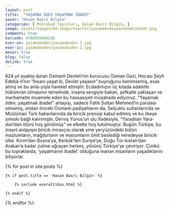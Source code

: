 ```yaml
---
layout: post
title:  "YAŞAMAK ÖDEV YAŞATMAK İBADET"
yazar: "Hasan Basri Bilgin"
categories: [ Mihrabad Yayınları, Hasan Basri Bilgin, ]
image: assets/images/md-image/eserler/yasamakodevyasatmakibadet.png
comments: true
barcode: 9786056846236
eser-on: yasamakodev/yasamakodev-1.jpg
eser-ic: yasamakodev/yasamakodev-2.jpg
meser: true
blog: false
dolink: true
---
```


624 yıl ayakta duran Osmanlı Devleti’nin kurucusu Osman Gazi, Hocası Şeyh Edebâ-li’nin “İnsanı yaşat ki, Devlet yaşasın” buyruğunu benimsemiş, esas almış ve bu anla-yışla hareket etmiştir. Ecdadımızın üç kıtada adaletle hükümran olmasının temelinde, insana sevgiyle bakan, şefkatle yaklaşan ve merhametle muamele eden bu hassasiyeti müşahade ediyoruz.
“Yaşamak ödev, yaşatmak ibadet” anlayışı, sadece Fatih Sultan Mehmed’in parolası olmamış, ondan önceki Osmanlı padişahların-da, Selçuklu sultanlarında ve Müslüman Türk hakanlarında da biricik prensip kabul edilmiş ve bu ilkeye sımsıkı bağlı kalınmıştır. Derviş Yunus’un ulu ifadesiyle, “Yaradılan Yara-dan’dan ötürü hoş görülmüş” ve elbette hoş tutulmuştur.
Bugün Türkiye, bu insanî anlayışın biricik mirasçısı olarak yine yeryüzündeki bütün mazlumların, mağdurların ve masumların ümit beslediği neredeyse biricik ülke. Kırım’dan Bosna’ya, Kerkük’ten Suriye’ye, Doğu Tür-kistan’dan Arakan’a kadar zulme uğrayan herkes, yönünü Türkiye’ye çeviriyor. Çünkü bu topraklarda, ‘yaşatmanın ibadet’ olduğuna inanan insanların yaşadıklarını biliyorlar.



{% for post in site.posts %}

    {% if post.title == 'Hasan Basri Bilgin' %}

        {% include eseraltibox.html %}

    {% endif %}

{% endfor %}
